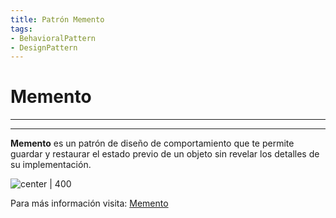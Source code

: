 ```yaml
---
title: Patrón Memento
tags:  
- BehavioralPattern
- DesignPattern
---
```


# Memento
---
---

**Memento** es un patrón de diseño de comportamiento que te permite guardar y restaurar el estado previo de un objeto sin revelar los detalles de su implementación.

![center | 400](https://refactoring.guru/images/patterns/content/memento/memento-es.png)

Para más información visita: [Memento](https://refactoring.guru/es/design-patterns/memento)